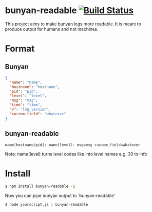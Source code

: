 # bunyan-readable [![Build Status](https://travis-ci.org/GamingCoder/bunyan-readable.svg?branch=master)](https://travis-ci.org/GamingCoder/bunyan-readable)
This project aims to make [bunyan](https://www.npmjs.org/package/bunyan) logs more readable. It is meant to produce output for humans and not machines.

# Format
## Bunyan
```json
{
  "name": "name",
  "hostname": "hostname",
  "pid": "pid",
  "level": "level",
  "msg": "msg",
  "time": "time",
  "v": "log_version",
  "custom_field": "whatever"
}
```
## bunyan-readable
```
name[hostname/pid]: name(level): msg=msg custom_field=whatever
```
Note: name(level) turns level codes like into level names e.g. 30 to info

# Install
```bash
$ npm install bunyan-readable -g
```
Now you can pipe bunyan output to `bunyan-readable'
```bash
$ node yourscript.js | bunyan-readable
```
